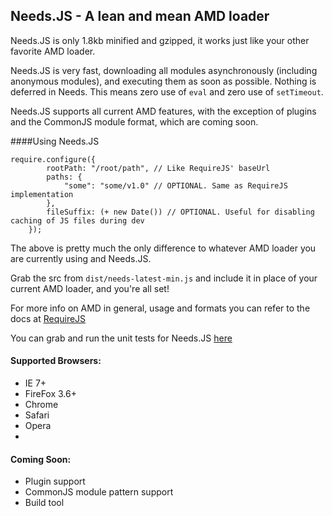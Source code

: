 ## Needs.JS - A lean and mean AMD loader

Needs.JS is only 1.8kb minified and gzipped, it works just like your other favorite AMD loader.

Needs.JS is very fast, downloading all modules asynchronously (including anonymous modules), and executing them as soon as possible. Nothing is deferred in Needs. This means zero use of `eval` and zero use of `setTimeout`. 

Needs.JS supports all current AMD features, with the exception of plugins and the CommonJS module format, which are coming soon.

####Using Needs.JS

    require.configure({
		    rootPath: "/root/path", // Like RequireJS' baseUrl
		    paths: {
		        "some": "some/v1.0" // OPTIONAL. Same as RequireJS implementation
		    },
		    fileSuffix: (+ new Date()) // OPTIONAL. Useful for disabling caching of JS files during dev
		});


The above is pretty much the only difference to whatever AMD loader you are currently using and Needs.JS.

Grab the src from `dist/needs-latest-min.js` and include it in place of your current AMD loader, and you're all set!

For more info on AMD in general, usage and formats you can refer to the docs at [RequireJS](http://requirejs.org/docs/start.html)

You can grab and run the unit tests for Needs.JS [here](https://github.com/gigafied/amdjs-tests) 

#### Supported Browsers:

- IE 7+
- FireFox 3.6+
- Chrome
- Safari
- Opera
- 

#### Coming Soon:

- Plugin support
- CommonJS module pattern support
- Build tool